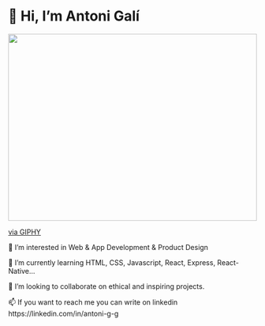 <h1> 👋 Hi, I’m Antoni Galí </h1>
<div style="width:100%;height:0;padding-bottom:75%;position:relative; align:right"><img src="https://giphy.com/embed/qgQUggAC3Pfv687qPC" width="100%" height="100%" style="position:absolute" frameBorder="0" class="giphy-embed" allowFullScreen></img></div><p><a href="https://giphy.com/gifs/dommespace-domme-space-programador-qgQUggAC3Pfv687qPC">via GIPHY</a></p>
<p style='align:left'> 👀 I’m interested in Web & App Development & Product Design </p>

<p>🌱 I’m currently learning HTML, CSS, Javascript, React, Express, React-Native...</p>
<p>💞️ I’m looking to collaborate on ethical and inspiring projects.</p>
<p>📫 If you want to reach me you can write on linkedin https://linkedin.com/in/antoni-g-g</p>


